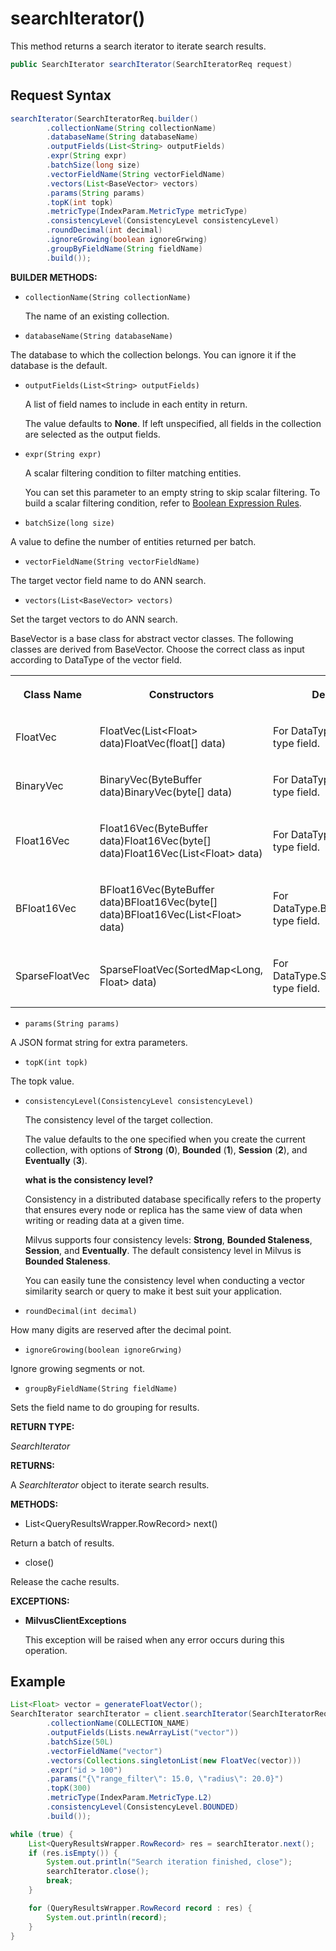 # searchIterator()

This method returns a search iterator to iterate search results.

```java
public SearchIterator searchIterator(SearchIteratorReq request)
```

## Request Syntax

```java
searchIterator(SearchIteratorReq.builder()
        .collectionName(String collectionName)
        .databaseName(String databaseName)
        .outputFields(List<String> outputFields)
        .expr(String expr)
        .batchSize(long size)
        .vectorFieldName(String vectorFieldName)
        .vectors(List<BaseVector> vectors)
        .params(String params)
        .topK(int topk)
        .metricType(IndexParam.MetricType metricType)
        .consistencyLevel(ConsistencyLevel consistencyLevel)
        .roundDecimal(int decimal)
        .ignoreGrowing(boolean ignoreGrwing)
        .groupByFieldName(String fieldName)
        .build());
```

**BUILDER METHODS:**

- `collectionName(String collectionName)`

    The name of an existing collection.

- `databaseName(String databaseName)`

The database to which the collection belongs. You can ignore it if the database is the default.

- `outputFields(List<String> outputFields)`

    A list of field names to include in each entity in return.

    The value defaults to **None**. If left unspecified, all fields in the collection are selected as the output fields.

- `expr(String expr)`

    A scalar filtering condition to filter matching entities. 

    You can set this parameter to an empty string to skip scalar filtering. To build a scalar filtering condition, refer to [Boolean Expression Rules](https://milvus.io/docs/boolean.md). 

- `batchSize(long size)`

A value to define the number of entities returned per batch.

- `vectorFieldName(String vectorFieldName)`

The target vector field name to do ANN search.

- `vectors(List<BaseVector> vectors)`

Set the target vectors to do ANN search.

BaseVector is a base class for abstract vector classes. The following classes are derived from BaseVector. Choose the correct class as input according to DataType of the vector field.

<table>
   <tr>
     <th><p><strong>Class Name</strong></p></th>
     <th><p><strong>Constructors</strong></p></th>
     <th><p><strong>Description</strong></p></th>
   </tr>
   <tr>
     <td><p>FloatVec</p></td>
     <td><p>FloatVec(List&lt;Float> data)FloatVec(float[] data)</p></td>
     <td><p>For DataType.FloatVector type field.</p></td>
   </tr>
   <tr>
     <td><p>BinaryVec</p></td>
     <td><p>BinaryVec(ByteBuffer data)BinaryVec(byte[] data)</p></td>
     <td><p>For DataType.BinaryVector type field.</p></td>
   </tr>
   <tr>
     <td><p>Float16Vec</p></td>
     <td><p>Float16Vec(ByteBuffer data)Float16Vec(byte[] data)Float16Vec(List&lt;Float> data)</p></td>
     <td><p>For DataType.Float16Vector type field.</p></td>
   </tr>
   <tr>
     <td><p>BFloat16Vec</p></td>
     <td><p>BFloat16Vec(ByteBuffer data)BFloat16Vec(byte[] data)BFloat16Vec(List&lt;Float> data)</p></td>
     <td><p>For DataType.BFloat16Vector type field.</p></td>
   </tr>
   <tr>
     <td><p>SparseFloatVec</p></td>
     <td><p>SparseFloatVec(SortedMap&lt;Long, Float> data)</p></td>
     <td><p>For DataType.SparseFloatVector type field.</p></td>
   </tr>
</table>

- `params(String params)`

A JSON format string for extra parameters.

- `topK(int topk)`

The topk value.

- `consistencyLevel(ConsistencyLevel consistencyLevel)`

    The consistency level of the target collection.

    The value defaults to the one specified when you create the current collection, with options of **Strong** (**0**), **Bounded** (**1**), **Session** (**2**), and **Eventually** (**3**).

    <div class="admonition note">

    <p><b>what is the consistency level?</b></p>

    <p>Consistency in a distributed database specifically refers to the property that ensures every node or replica has the same view of data when writing or reading data at a given time.</p>
    <p>Milvus supports four consistency levels: <strong>Strong</strong>, <strong>Bounded Staleness</strong>, <strong>Session</strong>, and <strong>Eventually</strong>. The default consistency level in Milvus is <strong>Bounded Staleness</strong>.</p>
    <p>You can easily tune the consistency level when conducting a vector similarity search or query to make it best suit your application.</p>

    </div>

- `roundDecimal(int decimal)`

How many digits are reserved after the decimal point.

- `ignoreGrowing(boolean ignoreGrwing)`

Ignore growing segments or not.

- `groupByFieldName(String fieldName)`

Sets the field name to do grouping for results.

**RETURN TYPE:**

*SearchIterator*

**RETURNS:**

A *SearchIterator* object to iterate search results.

**METHODS:**

- List&lt;QueryResultsWrapper.RowRecord> next()

Return a batch of results.

- close()

Release the cache results.

**EXCEPTIONS:**

- **MilvusClientExceptions**

    This exception will be raised when any error occurs during this operation.

## Example

```java
List<Float> vector = generateFloatVector();
SearchIterator searchIterator = client.searchIterator(SearchIteratorReq.builder()
        .collectionName(COLLECTION_NAME)
        .outputFields(Lists.newArrayList("vector"))
        .batchSize(50L)
        .vectorFieldName("vector")
        .vectors(Collections.singletonList(new FloatVec(vector)))
        .expr("id > 100")
        .params("{\"range_filter\": 15.0, \"radius\": 20.0}")
        .topK(300)
        .metricType(IndexParam.MetricType.L2)
        .consistencyLevel(ConsistencyLevel.BOUNDED)
        .build());

while (true) {
    List<QueryResultsWrapper.RowRecord> res = searchIterator.next();
    if (res.isEmpty()) {
        System.out.println("Search iteration finished, close");
        searchIterator.close();
        break;
    }

    for (QueryResultsWrapper.RowRecord record : res) {
        System.out.println(record);
    }
}
```

